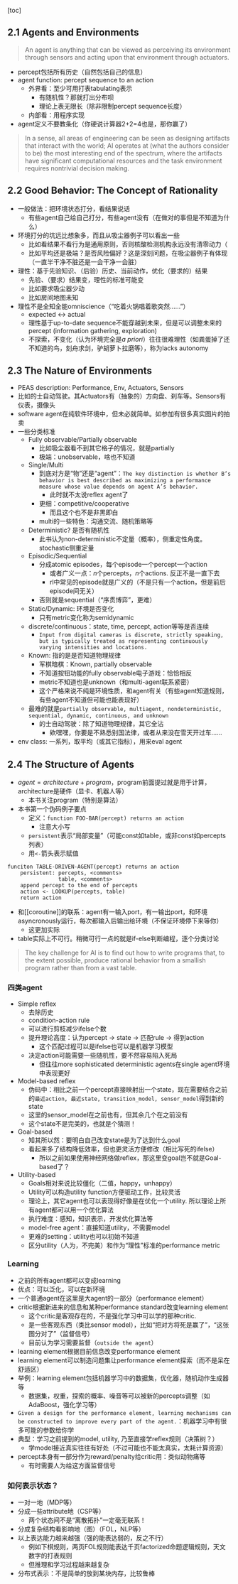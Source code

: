 [toc]
## 2.1 Agents and Environments
> An agent is anything that can be viewed as perceiving its environment through sensors and acting upon that environment through actuators.

- percept包括所有历史（自然包括自己的信息）
- agent function: percept sequence to an action
    - 外界看：至少可用打表tabulating表示
      - 有随机性？那就打出分布呗
      - 理论上表无限长（除非限制percept sequence长度）
    - 内部看：用程序实现
- agent定义不要教条化（你硬说计算器2+2=4也是，那你赢了）

> In a sense, all areas of engineering can be seen as designing artifacts that interact with the world; AI operates at (what the authors consider to be) the most interesting end of the spectrum, where the artifacts have significant computational resources and the task environment requires nontrivial decision making.

## 2.2 Good Behavior: The Concept of Rationality
- 一般做法：把环境状态打分，看结果说话
  - 有些agent自己给自己打分，有些agent没有（在做对的事但是不知道为什么）
- 环境打分的坑远比想象多，而且从吸尘器例子可以看出一些
  - 比如看结果不看行为是通用原则，否则核酸检测机构永远没有清零动力（
  - 比如平均还是极端？是否风险偏好？这是深刻问题，在吸尘器例子有体现（一直半干净不脏还是一会干净一会脏）
- 理性：基于先验知识、（后验）历史、当前动作，优化（要求的）结果
  - 先验、（要求）结果变，理性的标准可能变
  - 比如要求吸尘器少动
  - 比如房间地图未知
- 理性不是全知全能omniscience（“吃着火锅唱着歌突然……”）
  - expected <-> actual
  - 理性基于up-to-date sequence不能穿越到未来，但是可以调整未来的percept (information gathering, exploration)
  - 不探索，不变化（认为环境完全是*a priori*）往往很难理性（如粪蛋掉了还不知道的鸟，刻舟求剑，驴胡萝卜拉磨等），称为lacks autonomy
## 2.3 The Nature of Environments
- PEAS description: Performance, Env, Actuators, Sensors
- 比如的士自动驾驶。其Actuators有（抽象的）方向盘、刹车等。Sensors有仪表，摄像头
- software agent在纯软件环境中，但未必就简单。如参加有很多真实图片的拍卖
- 一些分类标准
  - Fully observable/Partially observable
    - 比如吸尘器看不到其它格子的情况，就是partially
    - 极端：unobservable，啥也不知道
  - Single/Multi
    - 到底对方是“物”还是“agent”：`The key distinction is whether B’s behavior is best described as maximizing a performance measure whose value depends on agent A’s behavior.`
      - 此时就不太说reflex agent了
    - 更细：competitive/cooperative
      - 而且这个也不是非黑即白
    - multi的一些特色：沟通交流、随机策略等
  - Deterministic? 是否有随机性
    - 此书认为non-deterministic不定量（概率），侧重定性角度。stochastic侧重定量
  - Episodic/Sequential
    - 分成atomic episodes，每个episode一个percept一个action
      - 或者广义一点：$n$个percepts，$n$个actions. 反正不是一直下去
      - rl中常见的episode就是广义的（不是只有一个action，但是前后episode间无关）
    - 否则就是sequential（“序贯博弈”，更难）
  - Static/Dynamic: 环境是否变化
    - 只有metric变化称为semidynamic
  - discrete/continuous：state, time, percept, action等等是否连续
    - `Input from digital cameras is discrete, strictly speaking, but is typically treated as representing continuously varying intensities and locations.`
  - Known: 指的是是否知道物理规律
    - 军棋暗棋：Known, partially observable
    - 不知道按钮功能的fully observable电子游戏：恰恰相反
    - metric不知道也是unknown（和multi-agent联系紧密）
    - 这个严格来说不纯是环境性质，和agent有关（有些agent知道规则，有些agent不知道但可能也能表现好）
  - 最难的就是`partially observable, multiagent, nondeterministic, sequential, dynamic, continuous, and unknown`
    - 的士自动驾驶：除了知道物理规律，其它全沾
      - 欸嘿嘿，你要是不熟悉别国法律，或者从来没在雪天开过车……
- env class: 一系列，取平均（或其它指标），用来eval agent
## 2.4 The Structure of Agents
- $agent = architecture+program$，program前面提过就是用于计算，architecture是硬件（显卡、机器人等）
  - 本书关注program（特别是算法）
- 本书第一个伪码例子要点
  - 定义：`function FOO-BAR(percept) returns an action`
    - 注意大小写
  - `persistent`表示“局部变量”（可能const如table，或非const如percepts列表）
  - 用`<-`箭头表示赋值
```text
funciton TABLE-DRIVEN-AGENT(percept) returns an action
    persistent: percepts, <comments>
                table, <comments>
    append percept to the end of percepts
    action <- LOOKUP(percepts, table)
    return action
```
- 和[[coroutine]]的联系：agent有一输入port，有一输出port，和环境asyncronously运行，每次都输入后输出给环境（不保证环境停下来等你）
  - 这更加实际
- table实际上不可行。稍微可行一点的就是if-else判断编程，逐个分类讨论
> The key challenge for AI is to find out how to write programs that, to the extent possible, produce rational behavior from a smallish program rather than from a vast table.

### 四类agent
- Simple reflex
  - 去除历史
  - condition-action rule
  - 可以进行剪枝减少ifelse个数
  - 提升理论高度：认为percept -> state -> 匹配rule -> 得到action
    - 这个匹配过程可以是ifelse也可以是机器学习模型
  - 决定action可能需要一些随机性，要不然容易陷入死局
    - 但往往more sophisticated deterministic agents在single agent环境中表现更好
- Model-based reflex
  - 伪码中：相比之前一个percept直接映射出一个state，现在需要结合之前的`最近action, 最近state, transition_model, sensor_model`得到新的state
  - 这里的sensor_model在之前也有，但其余几个在之前没有
  - 这个state不是完美的，也就是个猜测！
- Goal-based
  - 知其所以然：要明白自己改变state是为了达到什么goal
  - 看起来多了结构降低效率，但也更灵活方便修改（相比写死的ifelse）
    - 所以之前如果使用神经网络做reflex，那这里变goal岂不就是Goal-based了？
- Utility-based
  - Goals相对来说比较僵化（二值，happy，unhappy）
  - Utility可以构造utility function方便驱动工作，比较灵活
  - 理论上，其它agent也可以表现得好像是在优化一个utility. 所以理论上所有agent都可以用一个优化算法
  - 执行难度：感知，知识表示，开发优化算法等
  - model-free agent：直接知道utility，不需要model
  - 更难的setting：utility也可以初始不知道
  - 区分utility（人为，不完美）和作为“理性”标准的performance metric
### Learning
- 之前的所有agent都可以变成learning
- 优点：可以泛化，可以在新环境
- 一个普通agent在这里是大agent的一部分（performance element）
- critic根据新进来的信息和某种performance standard改变learning element
  - 这个critic是客观存在的，不是强化学习中可以学的那种critic.
  - 是一些客观东西（类比sensor model），比如“把对方将死是赢了”，“这张图分对了”（监督信号）
  - 目前认为学习需要监督（`outside the agent`）
- learning element根据目前信息改变performance element
- learning element可以制造问题集让performance element探索（而不是呆在舒适区）
- 举例：learning element包括机器学习中的数据集，优化器，随机动作生成器等
  - 数据集，权重，探索的概率、噪音等可以被新的percepts调整（如AdaBoost，强化学习等）
- `Given a design for the performance element, learning mechanisms can be constructed to improve every part of the agent.`：机器学习中有很多可能的参数给你学
- 典型：学习之前提到的model, utility, 乃至直接学reflex规则（决策树？）
  - 学model接近真实往往有好处（不过可能也不能太真实，太耗计算资源）
- percept本身有一部分作为reward/penalty给critic用：类似动物痛等
  - 有时需要人为给这方面监督信号
### 如何表示状态？
- 一对一地（MDP等）
- 分成一些attribute地（CSP等）
  - 两个状态间不是“离散拓扑”一定毫无联系！
- 分成复杂结构看影响地（图）（FOL，NLP等）
- 以上表达能力越来越强（强的能表达弱的，反之不行）
  - 例如下棋规则，两页FOL规则能表达千页factorized命题逻辑规则，天文数字的打表规则
  - 但推理和学习过程越来越复杂
- 分布式表示：不是简单的放到某块内存，比较鲁棒